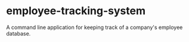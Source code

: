 # employee-tracking-system
A command line application for keeping track of a company's employee database.
